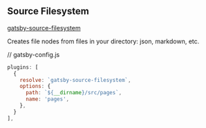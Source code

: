 ## Source Filesystem

[gatsby-source-filesystem](https://www.gatsbyjs.org/packages/gatsby-source-filesystem/?=gatsby-source-filesystem)

Creates file nodes from files in your directory: json, markdown, etc.

// gatsby-config.js

```javascript
plugins: [
  {
    resolve: `gatsby-source-filesystem`,
    options: {
      path: `${__dirname}/src/pages`,
      name: 'pages',
    },
  }
],
```